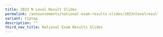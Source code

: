 ```yaml
---
title: 2023 N Level Result Slides
permalink: /announcements/national-exam-results-slides/2023nlevelresultslides/
variant: tiptap
description: ""
third_nav_title: National Exam Results Slides
---
```

